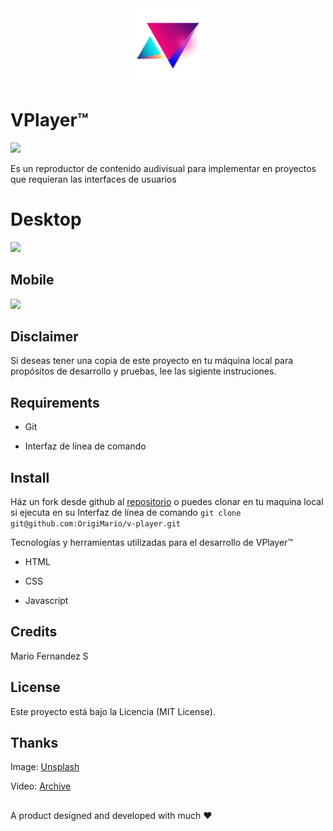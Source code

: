 

<div align="center">
<img width="120px"  src="https://raw.githubusercontent.com/no-te-rindas/logo/main/Logo/LeonidasEsteban-destello-envolvente-cuadrada.png" />
</div>

##


# VPlayer™

<img width="768px"  src="https://firebasestorage.googleapis.com/v0/b/mfs-api-5e5f4.appspot.com/o/vplayer%2Fversion%2FUser%20interface%20design%2FThumbnail%2FThumbnail-color.png?alt=media&token=9cb967b9-2df5-4615-9241-f26aad767e71" />

 Es un reproductor de contenido audivisual para implementar en proyectos que requieran las interfaces de usuarios 
 
 ##

# Desktop

<img width="768px"  src="https://firebasestorage.googleapis.com/v0/b/mfs-api-5e5f4.appspot.com/o/vplayer%2Fversion%2FUser%20interface%20design%2FUI%2FDescktip.png?alt=media&token=4bc0bc40-8285-4b14-a992-15418265d3f9" />


## Mobile

<img width="420px"  src="https://firebasestorage.googleapis.com/v0/b/mfs-api-5e5f4.appspot.com/o/vplayer%2Fversion%2FUser%20interface%20design%2FUI%2Fmobile.png?alt=media&token=acccdd75-6d17-4d13-a4ce-9fcbfb760e9f" />




 
 ## Disclaimer

Si deseas tener una copia  de este proyecto en tu máquina local para propósitos de desarrollo y pruebas, lee las sigiente instruciones. 
 
 

## Requirements

  - Git

  - Interfaz de línea de comando


## Install

 Ház un fork desde github al [repositorio](git@github.com:OrigiMario/vplayer.git) o puedes clonar en tu maquina local si ejecuta en su Interfaz de línea de comando
```git clone git@github.com:OrigiMario/v-player.git``` 


Tecnologías y herramientas utilizadas para el desarrollo de VPlayer™

  - HTML
  
  - CSS
  
  - Javascript


## Credits

Mario Fernandez S

## License
Este proyecto está bajo la Licencia (MIT License).


## Thanks

Image: [Unsplash](https://unsplash.com/) 

Video: [Archive](https://archive.org/) 

##

A product designed and developed with much ❤  






